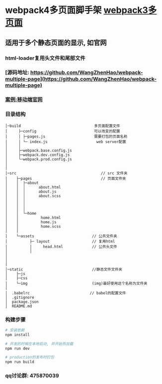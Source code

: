 # webpack4多页面脚手架 [webpack3多页面](https://github.com/WangZhenHao/webpack-multiple-page/tree/webpack3)

## 适用于多个静态页面的显示, 如官网   

### html-loader复用头文件和尾部文件
### [源码地址: https://github.com/WangZhenHao/webpack-multiple-page](https://github.com/WangZhenHao/webpack-multiple-page)


### [案例:移动端官网](https://ss-sites.zhongxiang51.com/)

### 目录结构

```
│─build                                 多页面配置文件
│     ├─config                          可以改变的配置 
│     │ ├─pages.js                      需要打包的页面名称
│     │ └─ index.js                      web server配置
│     │ 
│     ├─webpack.base.config.js 
│     ├─webpack.dev.config.js
│     └─webpack.prod.config.js
│      
│     
│─src                                      // src 文件夹
│    ├─pages                               // 页面文件夹
│    │  ├─about
│    │  │      about.html
│    │  │      about.js
│    │  │      about.scss
│    │  │
│    │  │ 
│    │  │
│    │  └─home
│    │          home.html
│    │          home.js
│    │          home.scss
│    │
│    └─assets                          // 公共文件夹
│          ├─ layout                   // 复用html     
│          │     head.html             // 公共头文件 
│          │ 
│
│
│
│─static                               //静态文件文件夹
│    ├─js
│    ├─css
│    └─img                             (img)最好使用这个名称为文件夹
│
│  .babelrc                           // babel的配置文件
│  .gitignore
│  package.json
│  README.md

```

### 构建步骤
``` bash
# 安装依赖
npm install

# 开发的时候在本地启动, 并开始热加载
npm run dev

# production的发布时打包
npm run build
```

### qq讨论群: 475870039
